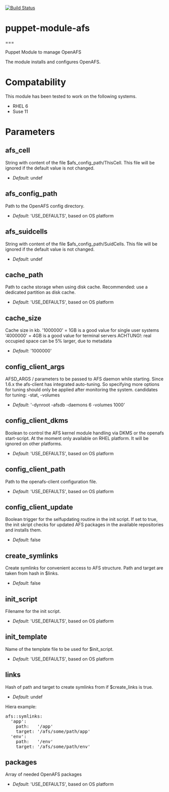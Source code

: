 [![Build Status](https://travis-ci.org/Phil-Friderici/puppet-module-afs.png?branch=master)](https://travis-ci.org/Phil-Friderici/puppet-module-afs)

# puppet-module-afs #
===

Puppet Module to manage OpenAFS

The module installs and configures OpenAFS.

# Compatability #

This module has been tested to work on the following systems.

 * RHEL 6
 * Suse 11

# Parameters #

afs_cell
--------
String with content of the file $afs_config_path/ThisCell.
This file will be ignored if the default value is not changed.

- *Default*: undef


afs_config_path
---------------
Path to the OpenAFS config directory.

- *Default*: 'USE_DEFAULTS', based on OS platform


afs_suidcells
-------------
String with content of the file $afs_config_path/SuidCells.
This file will be ignored if the default value is not changed.

- *Default*: undef


cache_path
----------
Path to cache storage when using disk cache.
Recommended: use a dedicated partition as disk cache.

- *Default*: 'USE_DEFAULTS', based on OS platform


cache_size
----------
Cache size in kb.
'1000000' = 1GB is a good value for single user systems
'4000000' = 4GB is a good value for terminal servers
ACHTUNG!: real occupied space can be 5% larger, due to metadata

- *Default*: '1000000'


config_client_args
------------------
AFSD_ARGS / parameters to be passed to AFS daemon while starting.
Since 1.6.x the afs-client has integrated auto-tuning. So specifying more options for tuning should only be applied after monitoring the system.
candidates for tuning: -stat, -volumes

- *Default*: '-dynroot -afsdb -daemons 6 -volumes 1000'


config_client_dkms
------------------
Boolean to control the AFS kernel module handling via DKMS or the openafs start-script.
At the moment only available on RHEL platform. It will be ignored on other platforms.

- *Default*: 'USE_DEFAULTS', based on OS platform


config_client_path
------------------
Path to the openafs-client configuration file.

- *Default*: 'USE_DEFAULTS', based on OS platform


config_client_update
--------------------
Boolean trigger for the selfupdating routine in the init script.
If set to true, the init skript checks for updated AFS packages in the available repositories and installs them.

- *Default*: false


create_symlinks
---------------
Create symlinks for convenient access to AFS structure. Path and target are taken from hash in $links.

- *Default*: false


init_script
-----------
Filename for the init script.

- *Default*: 'USE_DEFAULTS', based on OS platform


init_template
-------------
Name of the template file to be used for $init_script.

- *Default*: 'USE_DEFAULTS', based on OS platform


links
-----
Hash of path and target to create symlinks from if $create_links is true.

- *Default*: undef

Hiera example:
<pre>
afs::symlinks:
  'app':
    path:   '/app'
    target: '/afs/some/path/app'
  'env':
    path:   '/env'
    target: '/afs/some/path/env'
</pre>


packages
--------
Array of needed OpenAFS packages

- *Default*: 'USE_DEFAULTS', based on OS platform
